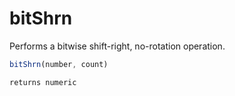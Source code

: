 # bitShrn

Performs a bitwise shift-right, no-rotation operation.

```javascript
bitShrn(number, count)
```

```javascript
returns numeric
```
